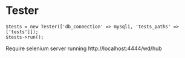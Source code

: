 # Tester

````
$tests = new Tester(['db_connection' => mysqli, 'tests_paths' => ['tests']]);
$tests->run();
````

Require selenium server running http://localhost:4444/wd/hub
